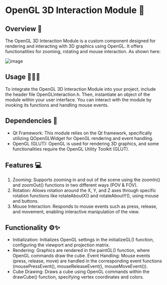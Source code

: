 # OpenGL 3D Interaction Module 🧊

## Overview 🎯
The OpenGL 3D Interaction Module is a custom component designed for rendering and interacting with 3D graphics using OpenGL. It offers functionalities for zooming, rotating and mouse interaction. As shown here:

![image](https://github.com/SarahAbuirmeileh/SarahAbuirmeileh/assets/127017088/dc5a2885-e252-41b3-84f3-f225744de0b1) <br>


## Usage 👩🏻‍💻
To integrate the OpenGL 3D Interaction Module into your project, include the header file OpenGLInteraction.h. Then, instantiate an object of the module within your user interface. You can interact with the module by invoking its functions and handling mouse events.

## Dependencies 📌
* Qt Framework: This module relies on the Qt framework, specifically utilizing QOpenGLWidget for OpenGL rendering and event handling.
* OpenGL (GLUT): OpenGL is used for rendering 3D graphics, and some functionalities require the OpenGL Utility Toolkit (GLUT).


## Features 💻
1. Zooming: Supports zooming in and out of the scene using the zoomIn() and zoomOut() functions in two different ways (POV & FOV).
2. Rotation: Allows rotation around the X, Y, and Z axes through specific rotation functions like rotateAboutX() and rotateAboutY(), using mouse and buttons.
3. Mouse Interaction: Responds to mouse events such as press, release, and movement, enabling interactive manipulation of the view.


## Functionality  ⚙️✨
* Initialization: Initializes OpenGL settings in the initializeGL() function, configuring the viewport and projection matrix.
* Rendering: Graphics are rendered in the paintGL() function, where OpenGL commands draw the cube.
Event Handling: Mouse events (press, release, move) are handled in the corresponding event functions (mousePressEvent(), mouseReleaseEvent(), mouseMoveEvent()).
* Cube Drawing: Draws a cube using OpenGL commands within the drawCube() function, specifying vertex coordinates and colors.
